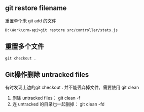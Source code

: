 ## git restore filename
重置单个未 git add 的文件
```
D:\Work\crm-api>git restore src/controller/stats.js
```

## 重置多个文件
```
git checkout .
```

## Git操作删除 untracked files
有时发现上边的git checkout . 并不能丢弃掉文件，需要使用 git clean

1. 删除 untracked files： git clean -f
2. 连 untracked 的目录也一起删掉： git clean -fd
